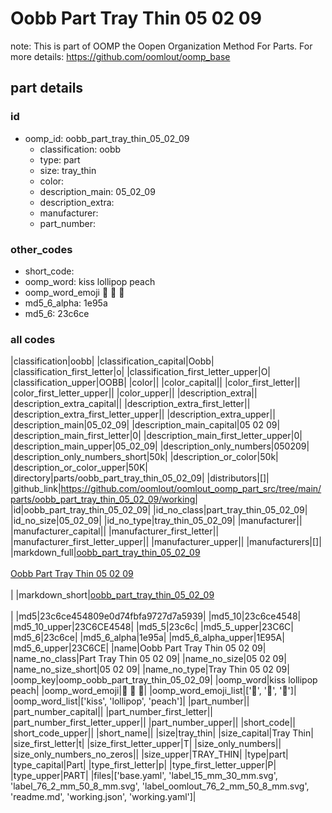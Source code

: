 # Oobb Part Tray Thin 05 02 09  

note: This is part of OOMP the Oopen Organization Method For Parts. For more details: https://github.com/oomlout/oomp_base

##  part details





### id
* oomp_id: oobb_part_tray_thin_05_02_09
  * classification: oobb
  * type: part
  * size: tray_thin
  * color: 
  * description_main: 05_02_09
  * description_extra: 
  * manufacturer: 
  * part_number: 

### other_codes
* short_code: 
* oomp_word: kiss lollipop peach
* oomp_word_emoji :kiss: :lollipop: :peach:
* md5_6_alpha: 1e95a
* md5_6: 23c6ce

### all codes 
|classification|oobb|
|classification_capital|Oobb|
|classification_first_letter|o|
|classification_first_letter_upper|O|
|classification_upper|OOBB|
|color||
|color_capital||
|color_first_letter||
|color_first_letter_upper||
|color_upper||
|description_extra||
|description_extra_capital||
|description_extra_first_letter||
|description_extra_first_letter_upper||
|description_extra_upper||
|description_main|05_02_09|
|description_main_capital|05 02 09|
|description_main_first_letter|0|
|description_main_first_letter_upper|0|
|description_main_upper|05_02_09|
|description_only_numbers|050209|
|description_only_numbers_short|50k|
|description_or_color|50k|
|description_or_color_upper|50K|
|directory|parts/oobb_part_tray_thin_05_02_09|
|distributors|[]|
|github_link|https://github.com/oomlout/oomlout_oomp_part_src/tree/main/parts/oobb_part_tray_thin_05_02_09/working|
|id|oobb_part_tray_thin_05_02_09|
|id_no_class|part_tray_thin_05_02_09|
|id_no_size|05_02_09|
|id_no_type|tray_thin_05_02_09|
|manufacturer||
|manufacturer_capital||
|manufacturer_first_letter||
|manufacturer_first_letter_upper||
|manufacturer_upper||
|manufacturers|[]|
|markdown_full|[oobb_part_tray_thin_05_02_09](https://github.com/oomlout/oomlout_oomp_part_src/tree/main/parts/oobb_part_tray_thin_05_02_09/working)<br>[](https://github.com/oomlout/oomlout_oomp_part_src/tree/main/parts/oobb_part_tray_thin_05_02_09/working)<br>[Oobb Part Tray Thin 05 02 09](https://github.com/oomlout/oomlout_oomp_part_src/tree/main/parts/oobb_part_tray_thin_05_02_09/working)<br><br>|
|markdown_short|[oobb_part_tray_thin_05_02_09](https://github.com/oomlout/oomlout_oomp_part_src/tree/main/parts/oobb_part_tray_thin_05_02_09/working)<br><br>|
|md5|23c6ce454809e0d74fbfa9727d7a5939|
|md5_10|23c6ce4548|
|md5_10_upper|23C6CE4548|
|md5_5|23c6c|
|md5_5_upper|23C6C|
|md5_6|23c6ce|
|md5_6_alpha|1e95a|
|md5_6_alpha_upper|1E95A|
|md5_6_upper|23C6CE|
|name|Oobb Part Tray Thin 05 02 09|
|name_no_class|Part Tray Thin 05 02 09|
|name_no_size|05 02 09|
|name_no_size_short|05 02 09|
|name_no_type|Tray Thin 05 02 09|
|oomp_key|oomp_oobb_part_tray_thin_05_02_09|
|oomp_word|kiss lollipop peach|
|oomp_word_emoji|:kiss: :lollipop: :peach:|
|oomp_word_emoji_list|[':kiss:', ':lollipop:', ':peach:']|
|oomp_word_list|['kiss', 'lollipop', 'peach']|
|part_number||
|part_number_capital||
|part_number_first_letter||
|part_number_first_letter_upper||
|part_number_upper||
|short_code||
|short_code_upper||
|short_name||
|size|tray_thin|
|size_capital|Tray Thin|
|size_first_letter|t|
|size_first_letter_upper|T|
|size_only_numbers||
|size_only_numbers_no_zeros||
|size_upper|TRAY_THIN|
|type|part|
|type_capital|Part|
|type_first_letter|p|
|type_first_letter_upper|P|
|type_upper|PART|
|files|['base.yaml', 'label_15_mm_30_mm.svg', 'label_76_2_mm_50_8_mm.svg', 'label_oomlout_76_2_mm_50_8_mm.svg', 'readme.md', 'working.json', 'working.yaml']|
